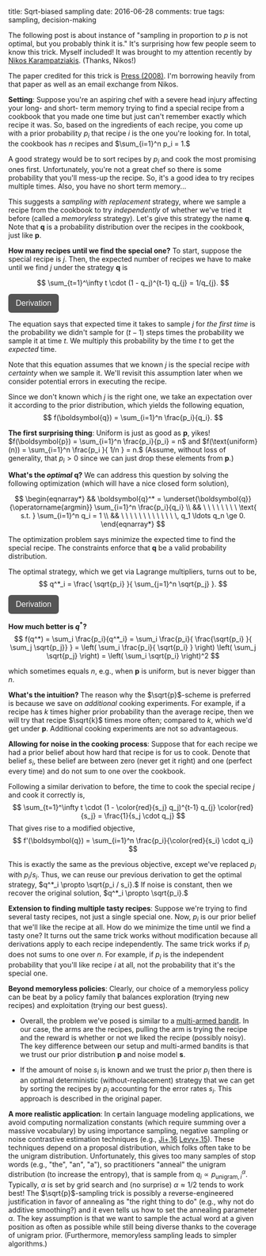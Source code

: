 title: Sqrt-biased sampling
date: 2016-06-28
comments: true
tags: sampling, decision-making

The following post is about instance of "sampling in proportion to $p$ is not
optimal, but you probably think it is." It's surprising how few people seem to
know this trick. Myself included! It was brought to my attention recently by
[Nikos Karampatziakis](http://lowrank.net/nikos/). (Thanks, Nikos!)

The paper credited for this trick is
[Press (2008)](http://www.pnas.org/content/106/6/1716.full.pdf). I'm borrowing
heavily from that paper as well as an email exchange from Nikos.

**Setting**: Suppose you're an aspiring chef with a severe head injury affecting
  your long- and short- term memory trying to find a special recipe from a
  cookbook that you made one time but just can't remember exactly which recipe
  it was. So, based on the ingredients of each recipe, you come up with a prior
  probability $p_i$ that recipe $i$ is the one you're looking for. In total, the
  cookbook has $n$ recipes and $\sum_{i=1}^n p_i = 1.$

A good strategy would be to sort recipes by $p_i$ and cook the most promising
ones first. Unfortunately, you're not a great chef so there is some probability
that you'll mess-up the recipe. So, it's a good idea to try recipes multiple
times. Also, you have no short term memory...

This suggests a *sampling with replacement* strategy, where we sample a recipe
from the cookbook to try *independently* of whether we've tried it before
(called a *memoryless* strategy). Let's give this strategy the name
$\boldsymbol{q}.$ Note that $\boldsymbol{q}$ is a probability distribution over
the recipes in the cookbook, just like $\boldsymbol{p}.$

**How many recipes until we find the special one?** To start, suppose the
special recipe is $j.$ Then, the expected number of recipes we have to make
until we find $j$ under the strategy $\boldsymbol{q}$ is

$$
\sum_{t=1}^\infty t \cdot (1 - q_j)^{t-1} q_{j} = 1/q_{j}.
$$

<style>
.toggle-button {
    background-color: #555555;
    border: none;
    color: white;
    padding: 10px 15px;
    border-radius: 6px;
    text-align: center;
    text-decoration: none;
    display: inline-block;
    font-size: 16px;
    cursor: pointer;
}
.derivation {
  background-color: #f2f2f2;
  border: thin solid #ddd;
  padding: 10px;
  margin-bottom: 10px;
}
</style>

<script>
// workaround for when markdown/mathjax gets confused by the
// javascript dollar function.
function toggle(x) { $(x).toggle(); }
</script>

<button onclick="toggle('#derivation')" class="toggle-button">Derivation</button>
<div id="derivation" style="display:none;" class="derivation">
**Derivation**:

We start with
$$
\sum_{t=1}^\infty t \cdot (1 - q_j)^{t-1} q_{j},
$$

Let $a = (1-q_j)$, to clean up notation.
$$
= q_{j} \sum_{t=1}^\infty t \cdot a^{t-1}
$$

Use the identity $\nabla_a [ a^t ] = t \cdot a^{t-1}$,
$$
= q_{j} \sum_{t=1}^\infty \nabla_a[ a^{t} ].
$$

Fish the gradient out of the sum and tweak summation index,
$$
= q_{j} \nabla_a\left[ \sum_{t=1}^\infty a^{t} \right]
= q_{j} \nabla_a\left[ -1 + \sum_{t=0}^\infty a^{t}\right]
$$

Plugin in the solution to the geometric series,
$$
= q_{j} \nabla_a\left[ -1 + \frac{1}{1-a} \right].
$$

Take derivative, expand $a$ and simplify,
$$
= q_{j} \frac{1}{(1-a)^2}
= \frac{1}{q_j}
$$

</div>


The equation says that expected time it takes to sample $j$ for *the first time*
is the probability we didn't sample for $(t-1)$ steps times the probability we
sample it at time $t.$ We multiply this probability by the time $t$ to get the
*expected* time.

Note that this equation assumes that we known $j$ is the special recipe *with
certainty* when we sample it. We'll revisit this assumption later when we
consider potential errors in executing the recipe.

Since we don't known which $j$ is the right one, we take an expectation over it
according to the prior distribution, which yields the following equation,
$$
f(\boldsymbol{q}) = \sum_{i=1}^n \frac{p_i}{q_i}.
$$

**The first surprising thing**: Uniform is just as good as $\boldsymbol{p}$,
  yikes! $f(\boldsymbol{p}) = \sum_{i=1}^n \frac{p_i}{p_i} = n$ and
  $f(\text{uniform}(n)) = \sum_{i=1}^n \frac{p_i }{ 1/n } = n.$ (Assume, without
  loss of generality, that $p_i > 0$ since we can just drop these elements from
  $\boldsymbol{p}.$)


**What's the *optimal* $\boldsymbol{q}$?** We can address this question by
solving the following optimization (which will have a nice closed form
solution),

$$
\begin{eqnarray*}
&& \boldsymbol{q}^* = \underset{\boldsymbol{q}}{\operatorname{argmin}} \sum_{i=1}^n \frac{p_i}{q_i} \\
&& \ \ \ \ \ \ \ \ \text{ s.t. } \sum_{i=1}^n q_i = 1 \\
&& \ \ \ \ \ \ \ \ \ \ \ \ \, q_1 \ldots q_n \ge 0.
\end{eqnarray*}
$$

The optimization problem says minimize the expected time to find the special
recipe. The constraints enforce that $\boldsymbol{q}$ be a valid probability
distribution.

The optimal strategy, which we get via Lagrange multipliers, turns out to be,
$$
q^*_i = \frac{ \sqrt{p_i} }{ \sum_{j=1}^n \sqrt{p_j} }.
$$


<button onclick="toggle('#Lagrange')" class="toggle-button">Derivation</button>
<div id="Lagrange" style="display:none;" class="derivation">
To solve this constrained optimization problem, we form the
Lagrangian,

$$\mathcal{L}(\boldsymbol{q}, \lambda) = \sum_{i=1}^n \frac{p_i}{q_i} - \lambda\cdot \left(1 - \sum_{i=1}^n q_i\right),$$

and solve for $\boldsymbol{q}$ and multiplier $\lambda$ such that partial
derivatives are all equal to zero. This gives us the following system of
nonlinear equations,

$$
\begin{eqnarray*}
&& \lambda - \frac{p_i}{q_i^2} = 0 \ \ \ \text{for } 1 \le i \le n \\
&& \lambda \cdot \left(1 - \sum_{i=1}^n q_i \right) = 0.
\end{eqnarray*}
$$

We see that $q_i = \pm \sqrt{\frac{p_i}{\lambda}}$ works for the first set of
equations, but since we need $q_i \ge 0$, we take the positive one. Solving for
$\lambda$ and plugging it in, we get a normalized distribution,

$$
q^*_i = \frac{ \sqrt{p_i} }{ \sum_{j=1}^n \sqrt{p_j} }.
$$

</div>


**How much better is $q^*$?**
$$
f(q^*) = \sum_i \frac{p_i}{q^*_i}
= \sum_i \frac{p_i}{ \frac{\sqrt{p_i} }{ \sum_j \sqrt{p_j}} }
= \left( \sum_i \frac{p_i}{ \sqrt{p_i} } \right) \left( \sum_j \sqrt{p_j} \right)
= \left( \sum_i \sqrt{p_i} \right)^2
$$

which sometimes equals $n$, e.g., when $\boldsymbol{p}$ is uniform, but is never
bigger than $n.$

**What's the intuition?** The reason why the $\sqrt{p}$-scheme is preferred is
because we save on *additional* cooking experiments. For example, if a recipe
has $k$ times higher prior probability than the average recipe, then we will try
that recipe $\sqrt{k}$ times more often; compared to $k$, which we'd get under
$\boldsymbol{p}.$ Additional cooking experiments are not so advantageous.

**Allowing for noise in the cooking process**: Suppose that for each recipe we
  had a prior belief about how hard that recipe is for us to cook. Denote that
  belief $s_i$, these belief are between zero (never get it right) and one
  (perfect every time) and do not sum to one over the cookbook.

Following a similar derivation to before, the time to cook the special recipe
$j$ and cook it correctly is,
$$
\sum_{t=1}^\infty t \cdot (1 - \color{red}{s_j} q_j)^{t-1} q_{j} \color{red}{s_j} = \frac{1}{s_j \cdot q_j}
$$
That gives rise to a modified objective,
$$
f'(\boldsymbol{q}) = \sum_{i=1}^n \frac{p_i}{\color{red}{s_i} \cdot q_i}
$$

This is exactly the same as the previous objective, except we've replaced $p_i$
with $p_i/s_i.$ Thus, we can reuse our previous derivation to get the optimal
strategy, $q^*_i \propto \sqrt{p_i / s_i}.$ If noise is constant, then we
recover the original solution, $q^*_i \propto \sqrt{p_i}.$


**Extension to finding multiple tasty recipes**: Suppose we're trying to find
  several tasty recipes, not just a single special one. Now, $p_i$ is our prior
  belief that we'll like the recipe at all. How do we minimize the time until we
  find a tasty one? It turns out the same trick works without modification
  because all derivations apply to each recipe independently. The same trick
  works if $p_i$ does not sums to one over $n.$ For example, if $p_i$ is the
  independent probability that you'll like recipe $i$ at all, not the
  probability that it's the special one.

**Beyond memoryless policies**: Clearly, our choice of a memoryless policy can
  be beat by a policy family that balances exploration (trying new recipes) and
  exploitation (trying our best guess).

  * Overall, the problem we've posed is similar to a
    [multi-armed bandit](https://en.wikipedia.org/wiki/Multi-armed_bandit). In
    our case, the arms are the recipes, pulling the arm is trying the recipe and
    the reward is whether or not we liked the recipe (possibly noisy). The key
    difference between our setup and multi-armed bandits is that we trust our
    prior distribution $\boldsymbol{p}$ and noise model $\boldsymbol{s}.$

  * If the amount of noise $s_i$ is known and we trust the prior $p_i$ then
    there is an optimal deterministic (without-replacement) strategy that we can
    get by sorting the recipes by $p_i$ accounting for the error rates
    $s_i.$ This approach is described in the original paper.

**A more realistic application**: In certain language modeling applications, we
  avoid computing normalization constants (which require summing over a massive
  vocabulary) by using importance sampling, negative sampling or noise
  contrastive estimation techniques (e.g.,
  [Ji+,16](https://arxiv.org/pdf/1511.06909.pdf)
  [Levy+,15](http://www.aclweb.org/anthology/Q15-1016)). These techniques depend
  on a proposal distribution, which folks often take to be the unigram
  distribution. Unfortunately, this gives too many samples of stop words (e.g.,
  "the", "an", "a"), so practitioners "anneal" the unigram distribution (to
  increase the entropy), that is sample from $q_i \propto
  p_{\text{unigram},i}^\alpha.$ Typically, $\alpha$ is set by grid search and
  (no surprise) $\alpha \approx 1/2$ tends to work best! The $\sqrt{p}$-sampling
  trick is possibly a reverse-engineered justification in favor of annealing as
  "the right thing to do" (e.g., why not do additive smoothing?) and it even
  tells us how to set the annealing parameter $\alpha.$ The key assumption is
  that we want to sample the actual word at a given position as often as
  possible while still being diverse thanks to the coverage of unigram
  prior. (Furthermore, memoryless sampling leads to simpler algorithms.)

<!--
Actually, many word2vec papers use $\alpha=3/4$, which was suggested in
[Levy+,15](http://www.aclweb.org/anthology/Q15-1016), including the default
value in
[gensim](https://github.com/RaRe-Technologies/gensim/blob/develop/gensim/models/word2vec.py#L462). So,
[Ryan Cotterell](https://ryancotterell.github.io/) ran a quick experiment with
gensim, which confirmed the suspicion that $1/2$ may be better than $3/4.$

    Word similarity accuracy (avg of 10 runs)
    | alpha | accuracy |
    +==================+
    |  0.00 |    0.354 |
    |  0.25 |    0.403 |
    |  0.50 |    0.414 |
    |  0.75 |    0.395 |
    |  1.00 |    0.345 |
-->
